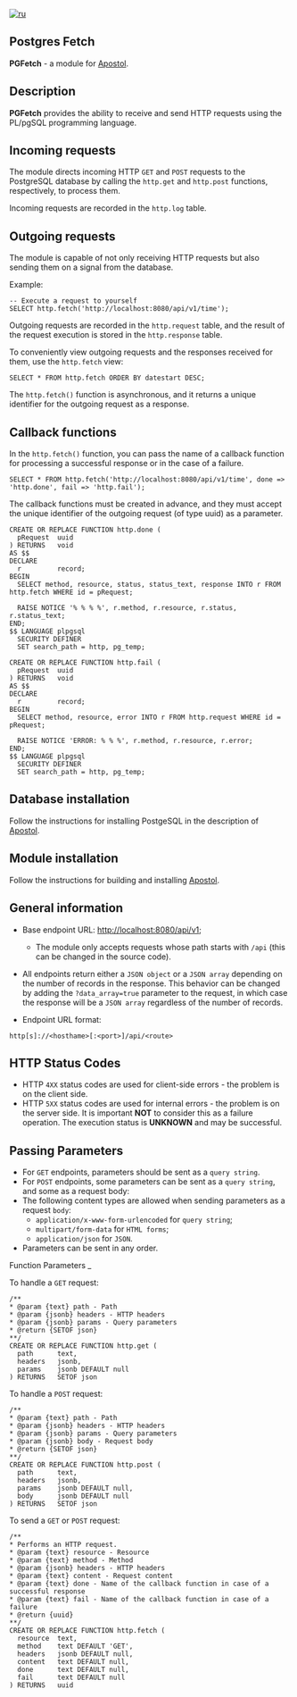 [![ru](https://img.shields.io/badge/lang-ru-green.svg)](https://github.com/apostoldevel/apostol/blob/master/README.ru-RU.md)

Postgres Fetch
-

**PGFetch** - a module for [Apostol](https://github.com/apostoldevel/apostol).

Description
-
**PGFetch** provides the ability to receive and send HTTP requests using the PL/pgSQL programming language.

Incoming requests
-
The module directs incoming HTTP `GET` and `POST` requests to the PostgreSQL database by calling the `http.get` and `http.post` functions, respectively, to process them.

Incoming requests are recorded in the `http.log` table.

Outgoing requests
-
The module is capable of not only receiving HTTP requests but also sending them on a signal from the database.

Example:

~~~postgresql
-- Execute a request to yourself
SELECT http.fetch('http://localhost:8080/api/v1/time');
~~~

Outgoing requests are recorded in the `http.request` table, and the result of the request execution is stored in the `http.response` table.

To conveniently view outgoing requests and the responses received for them, use the `http.fetch` view:

~~~postgresql
SELECT * FROM http.fetch ORDER BY datestart DESC;
~~~

The `http.fetch()` function is asynchronous, and it returns a unique identifier for the outgoing request as a response.

Callback functions
-
In the `http.fetch()` function, you can pass the name of a callback function for processing a successful response or in the case of a failure.

~~~postgresql
SELECT * FROM http.fetch('http://localhost:8080/api/v1/time', done => 'http.done', fail => 'http.fail');
~~~

The callback functions must be created in advance, and they must accept the unique identifier of the outgoing request (of type uuid) as a parameter.

~~~postgresql
CREATE OR REPLACE FUNCTION http.done (
  pRequest  uuid
) RETURNS   void
AS $$
DECLARE
  r         record;
BEGIN
  SELECT method, resource, status, status_text, response INTO r FROM http.fetch WHERE id = pRequest;

  RAISE NOTICE '% % % %', r.method, r.resource, r.status, r.status_text;
END;
$$ LANGUAGE plpgsql
  SECURITY DEFINER
  SET search_path = http, pg_temp;
~~~

~~~postgresql
CREATE OR REPLACE FUNCTION http.fail (
  pRequest  uuid
) RETURNS   void
AS $$
DECLARE
  r         record;
BEGIN
  SELECT method, resource, error INTO r FROM http.request WHERE id = pRequest;

  RAISE NOTICE 'ERROR: % % %', r.method, r.resource, r.error;
END;
$$ LANGUAGE plpgsql
  SECURITY DEFINER
  SET search_path = http, pg_temp;
~~~

Database installation
-
Follow the instructions for installing PostgeSQL in the description of [Apostol](https://github.com/apostoldevel/apostol#postgresql).

Module installation
-

Follow the instructions for building and installing [Apostol](https://github.com/apostoldevel/apostol#%D1%81%D0%B1%D0%BE%D1%80%D0%BA%D0%B0-%D0%B8-%D1%83%D1%81%D1%82%D0%B0%D0%BD%D0%BE%D0%B2%D0%BA%D0%B0).

General information
-

* Base endpoint URL: [http://localhost:8080/api/v1](http://localhost:8080/api/v1);
  * The module only accepts requests whose path starts with `/api` (this can be changed in the source code).
* All endpoints return either a `JSON object` or a `JSON array` depending on the number of records in the response. This behavior can be changed by adding the `?data_array=true` parameter to the request, in which case the response will be a `JSON array` regardless of the number of records.

* Endpoint URL format:
~~~
http[s]://<hosthame>[:<port>]/api/<route>
~~~
 
## HTTP Status Codes
* HTTP `4XX` status codes are used for client-side errors - the problem is on the client side.
* HTTP `5XX` status codes are used for internal errors - the problem is on the server side. It is important **NOT** to consider this as a failure operation. The execution status is **UNKNOWN** and may be successful.
 
## Passing Parameters
* For `GET` endpoints, parameters should be sent as a `query string`.
* For `POST` endpoints, some parameters can be sent as a `query string`, and some as a request body:
* The following content types are allowed when sending parameters as a request `body`:
  * `application/x-www-form-urlencoded` for `query string`;
  * `multipart/form-data` for `HTML forms`;
  * `application/json` for `JSON`.
* Parameters can be sent in any order.

Function Parameters
_

To handle a `GET` request:
~~~postgresql
/**
* @param {text} path - Path
* @param {jsonb} headers - HTTP headers
* @param {jsonb} params - Query parameters
* @return {SETOF json}
**/
CREATE OR REPLACE FUNCTION http.get (
  path      text,
  headers   jsonb,
  params    jsonb DEFAULT null
) RETURNS   SETOF json
~~~

To handle a `POST` request:
~~~postgresql
/**
* @param {text} path - Path
* @param {jsonb} headers - HTTP headers
* @param {jsonb} params - Query parameters
* @param {jsonb} body - Request body
* @return {SETOF json}
**/
CREATE OR REPLACE FUNCTION http.post (
  path      text,
  headers   jsonb,
  params    jsonb DEFAULT null,
  body      jsonb DEFAULT null
) RETURNS   SETOF json
~~~

To send a `GET` or `POST` request:
~~~postgresql
/**
* Performs an HTTP request.
* @param {text} resource - Resource
* @param {text} method - Method
* @param {jsonb} headers - HTTP headers
* @param {text} content - Request content
* @param {text} done - Name of the callback function in case of a successful response
* @param {text} fail - Name of the callback function in case of a failure
* @return {uuid}
**/
CREATE OR REPLACE FUNCTION http.fetch (
  resource  text,
  method    text DEFAULT 'GET',
  headers   jsonb DEFAULT null,
  content   text DEFAULT null,
  done      text DEFAULT null,
  fail      text DEFAULT null
) RETURNS   uuid
~~~